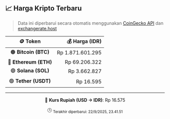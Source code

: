 

<!-- HARGA_KRIPTO -->
## 📈 Harga Kripto Terbaru

> Data ini diperbarui secara otomatis menggunakan [CoinGecko API](https://www.coingecko.com/) dan [exchangerate.host](https://exchangerate.host/)

<div align="center">

| 🪙 Token | 💰 Harga (IDR) |
|:------:|---------------:|
| 🟠 **Bitcoin (BTC)**   | Rp 1.871.601.295 |
| 🔵 **Ethereum (ETH)**  | Rp 69.206.322 |
| 🟣 **Solana (SOL)**    | Rp 3.662.827 |
| 🟢 **Tether (USDT)**   | Rp 16.595 |

---

💱 **Kurs Rupiah (USD → IDR)**: Rp 16.575

🕒 <sub>Terakhir diperbarui: 22/9/2025, 23.41.51</sub>

</div>
<!-- /HARGA_KRIPTO -->